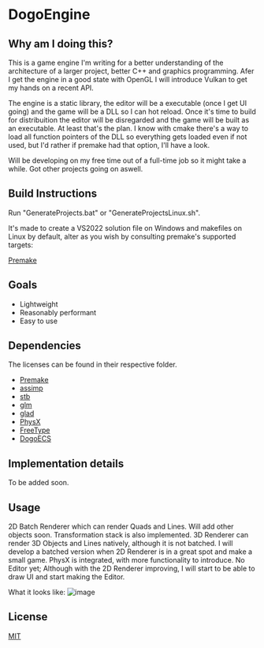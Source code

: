 # DogoEngine
## Why am I doing this?

This is a game engine I'm writing for a better understanding of the architecture of a larger project, better C++ and graphics programming.
Afer I get the engine in a good state with OpenGL I will introduce Vulkan to get my hands on a recent API.

The engine is a static library, the editor will be a executable (once I get UI going) and the game will be a DLL so I can hot reload. Once it's time to build for distribuition the editor will be disregarded and the game will be built as an executable. At least that's the plan.
I know with cmake there's a way to load all function pointers of the DLL so everything gets loaded even if not used, but I'd rather if premake had that option, I'll have a look.

Will be developing on my free time out of a full-time job so it might take a while. Got other projects going on aswell.


## Build Instructions
Run "GenerateProjects.bat" or "GenerateProjectsLinux.sh".

It's made to create a VS2022 solution file on Windows and makefiles on Linux by default, alter as you wish by consulting premake's supported targets:

[Premake](https://premake.github.io/docs/using-premake)

## Goals
- Lightweight
- Reasonably performant
- Easy to use

## Dependencies
The licenses can be found in their respective folder.
- [Premake](https://premake.github.io/)
- [assimp](https://github.com/assimp/assimp)
- [stb](https://github.com/nothings/stb)
- [glm](https://github.com/icaven/glm)
- [glad](https://github.com/Dav1dde/glad)
- [PhysX](https://github.com/NVIDIA-Omniverse/PhysX)
- [FreeType](https://freetype.org/)
- [DogoECS](https://github.com/dogopequi/DogoECS)



## Implementation details

To be added soon.

## Usage
2D Batch Renderer which can render Quads and Lines. Will add other objects soon. Transformation stack is also implemented.
3D Renderer can render 3D Objects and Lines natively, although it is not batched. I will develop a batched version when 2D Renderer is in a great spot and make a small game.
PhysX is integrated, with more functionality to introduce.
No Editor yet; Although with the 2D Renderer improving, I will start to be able to draw UI and start making the Editor.

What it looks like:
![image](https://github.com/user-attachments/assets/2ed5c1ed-5513-444a-b491-f7ce831189d3)


## License

[MIT](https://choosealicense.com/licenses/mit/)
